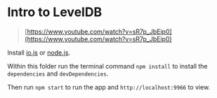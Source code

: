 # Intro to LevelDB

> [https://www.youtube.com/watch?v=sR7p_JbEip0](https://www.youtube.com/watch?v=sR7p_JbEip0)

Install [io.js](https://iojs.org/en/index.html) or [node.js](https://nodejs.org/).

Within this folder run the terminal command `npm install` to install the
`dependencies` and `devDependencies`.

Then run `npm start` to run the app and `http://localhost:9966` to view.
